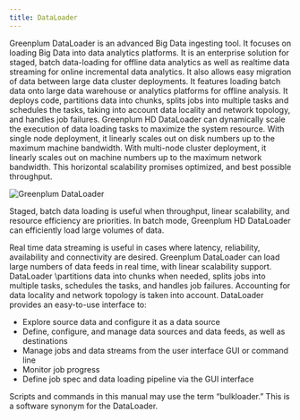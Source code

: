 ```yaml
---
title: DataLoader
---
```


Greenplum DataLoader is an advanced Big Data ingesting tool. It focuses on loading Big Data into data analytics platforms. It is an enterprise solution for staged, batch data-loading for offline data analytics as well as realtime data streaming for online incremental data analytics. It also allows easy migration of data between large data cluster deployments.
It features loading batch data onto large data warehouse or analytics platforms for offline analysis. It deploys code, partitions data into chunks, splits jobs into multiple tasks and schedules the tasks, taking into account data locality and network topology, and handles job failures.
Greenplum HD DataLoader can dynamically scale the execution of data loading tasks to maximize the system resource. With single node deployment, it linearly scales out on disk numbers up to the maximum machine bandwidth. With multi-node cluster deployment, it linearly scales out on machine numbers up to the maximum network bandwidth. This horizontal scalability promises optimized, and best possible throughput.

![Greenplum DataLoader](/images/dataloader.png)

Staged, batch data loading is useful when throughput, linear scalability, and resource efficiency are priorities. In batch mode, Greenplum HD DataLoader can efficiently load large volumes of data.

Real time data streaming is useful in cases where latency, reliability, availability and connectivity are desired. Greenplum DataLoader can load large numbers of data feeds in real time, with linear scalability support.
DataLoader \partitions data into chunks when needed, splits jobs into multiple tasks, schedules the tasks, and handles job failures. Accounting for data locality and network topology is taken into account.
DataLoader provides an easy-to-use interface to:

* Explore source data and configure it as a data source
* Define, configure, and manage data sources and data feeds, as well as destinations
* Manage jobs and data streams from the user interface GUI or command line
* Monitor job progress
* Define job spec and data loading pipeline via the GUI interface

Scripts and commands in this manual may use the term “bulkloader.” This is a software synonym for the DataLoader.

